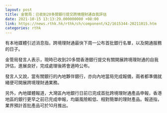 ```yaml
---
layout: post
title: 金管局：已收到20多間銀行提交跨境理財通自我評估
date: 2021-10-15 13:13:29.000000000 +08:00
link: https://news.rthk.hk/rthk/ch/component/k2/1615344-20211015.htm
categories: rthk
---
```


有本地媒體引述消息指，跨境理財通最快下周一公布首批銀行名單，以及開通服務的日子。

金管局發言人表示，現時已收到20多間香港銀行提交有關開展跨境理財通的自我評估，進展良好，完成處理後將會適時公布。

發言人又說，當有關銀行的內地夥伴銀行，亦向內地當局完成報備，兩者都準備就緒便可開展跨境理財通業務。

另外，內地媒體報道，大灣區內地銀行日前已完成首批跨境理財通產品申報，香港地區的銀行更早之前已完成申報，均屬風險較低、相對簡單的理財產品。報道指，業界預計首批產品可於10月推出。
